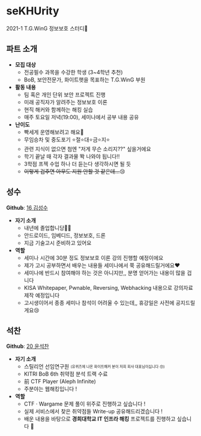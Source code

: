 # seKHUrity
2021-1 T.G.WinG 정보보호 스터디🔐

## 파트 소개
- **모집 대상**
    - 전공필수 과목을 수강한 학생 (3~4학년 추천)
    - BoB, 보안전문가, 화이트햇을 목표하는 T.G.WinG 부원
- **활동 내용**
    - 팀 혹은 개인 단위 보안 프로젝트 진행
    - 미래 공직자가 알려주는 정보보호 이론
    - 현직 해커와 함께하는 해킹 실습
    - 매주 토요일 저녁(19:00), 세미나에서 공부 내용 공유
- **난이도**
    - 빡세게 운영해보려고 해요👿
    - 무임승차 및 중도포기 ⭐절⭐대⭐금⭐지⭐
    - 관련 지식이 없으면 첨엔 "저게 무슨 소리지??" 싶을거에요
    - 학기 끝날 때 각자 결과물 똭 나와야 됩니다!!
    - 3학점 프젝 수업 하나 더 듣는다 생각하시면 될 듯
    - ~~이렇게 겁주면 아무도 지원 안할 것 같은데...~~😢

## 성수
**Github**: [16 김성수](https://github.com/korkeep)
- **자기 소개**
    - 내년에 졸업합니당👨‍🎓
    - 안드로이드, 임베디드, 정보보호, 드론
    - 지금 기술고시 준비하고 있어요
- **역할**
    - 세미나 시간에 30분 정도 정보보호 이론 강의 진행할 예정이에요
    - 제가 고시 공부하면서 배우는 내용들 세미나에서 쭉 공유해드릴거에요❤️
    - 세미나에 반드시 참여해야 하는 것은 아니지만,, 분명 얻어가는 내용이 많을 겁니다
    - KISA Whitepaper, Pwnable, Reversing, Webhacking 내용으로 강의자료 제작 예정입니다
    - 고시생이어서 종종 세미나 참석이 어려울 수 있는데,, 휴강일은 사전에 공지드릴게요😢

## 석찬
**Github**: [20 윤석찬](https://github.com/ch4n3-yoon)
<!-- 여기에다 쭉 써주면 되어용~~ -->
- **자기 소개**
    - 스틸리언 선임연구원 <sub><sup>(유퀴즈에 나온 화이트해커 분이 저희 회사 대표님이십니다 😙)</sup></sub>
    - KITRI BoB 6th 취약점 분석 트랙 수료
    - 前 CTF Player (Aleph Infinite)
    - 주분야는 웹해킹입니다 !
- **역할**
    - CTF · Wargame 문제 풀이 위주로 진행하고 싶습니다 !
    - 실제 서비스에서 찾은 취약점들 Write-up 공유해드리겠습니다 !
    - 배운 내용을 바탕으로 **경희대학교 IT 인프라 해킹** 프로젝트를 진행하고 싶습니다 🏹
